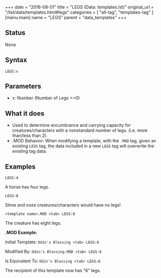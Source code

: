 +++
date = "2016-08-01"
title = "LEGS (Data: templates.lst)"
original_url = "/list/data/templates.html#legs"
categories = [ "all-tag", "templates-tag" ]
[menu.main]
    name = "LEGS"
    parent = "data_templates"
+++

## Status

None

## Syntax

`LEGS:x`

## Parameters

-   x: Number (Number of Legs &gt;=0)



What it does
------------

-   Used to determine encumbrance and carrying capacity for
    creatures/characters with a nonstandard number of legs. (i.e. more
    than/less than 2).
-   .MOD Behavior: When modifying a template, with the `.MOD` tag, given
    an existing `LEGS` tag, the data included in a new `LEGS` tag will
    overwrite the existing tag data.

Examples
--------

`LEGS:4`

A horse has four legs.

`LEGS:0`

Slime and ooze creatures/characters would have no legs!

`<template name>.MOD <tab> LEGS:8`

The creature has eight legs.

**.MOD Example:**

Initial Template: `Odin's Blessing <tab> LEGS:8`

Modified By: `Odin's Blessing.MOD <tab> LEGS:6`

Is Equivalent To: `Odin's Blessing <tab> LEGS:6`

The recipient of this template now has "6" legs.

